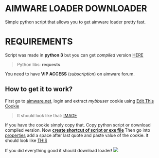 # AIMWARE LOADER DOWNLOADER

Simple python script that allows you to get aimware loader pretty fast.


# REQUIREMENTS

Script was made in **python 3** but you can get *compiled* version [HERE](https://github.com/DrakewildX/Aimware_downloader/releases/tag/1.0.0)
>Python libs: **requests** 

You need to have **VIP ACCESS** (*subscription*) on aimware forum.

## How to get it to work?

First go to [aimware.net](https://aimware.net/forum/index.php), login and extract *mybbuser* cookie using [Edit This Cookie](https://chrome.google.com/webstore/detail/editthiscookie/fngmhnnpilhplaeedifhccceomclgfbg)
>It should look like that: [IMAGE](https://i.imgur.com/YJEOUpv.png)

If you have the cookie simply copy that.
	Copy python script or download compiled version.
Now <b>[create shortcut of script or exe file](https://i.imgur.com/aGwk2jj.png) </b>
Then go into [properties](https://i.imgur.com/Um0TkwV.png) add a space after last quote and paste value of the cookie. It should look like [THIS](https://i.imgur.com/KBXoRZS.png)

If you did everything good it should download loader!
![](https://i.imgur.com/2g7xD4o.gif)

